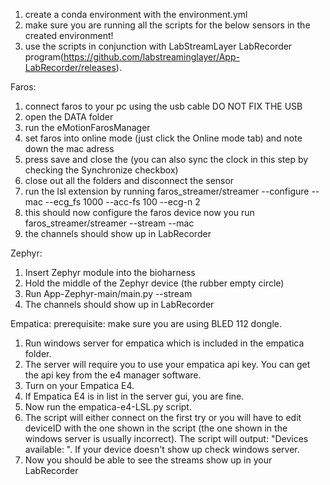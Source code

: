 1. create a conda environment with the environment.yml
2. make sure you are running all the scripts for the below sensors in the created environment!
3. use the scripts in conjunction with LabStreamLayer LabRecorder program(https://github.com/labstreaminglayer/App-LabRecorder/releases).

Faros:
1. connect faros to your pc using the usb cable DO NOT FIX THE USB
2. open the DATA folder 
3. run the eMotionFarosManager
4. set faros into online mode (just click the Online mode tab) and note down the mac adress
5. press save and close the (you can also sync the clock in this step by checking the Synchronize checkbox)
6. close out all the folders and disconnect the sensor
7. run the lsl extension by running faros_streamer/streamer --configure --mac <mac> --ecg_fs 1000 --acc-fs 100 --ecg-n 2
8. this should now configure the faros device now you run faros_streamer/streamer --stream --mac <mac>
9. the channels should show up in LabRecorder


Zephyr:
1. Insert Zephyr module into the bioharness
2. Hold the middle of the Zephyr device (the rubber empty circle)
3. Run App-Zephyr-main/main.py --stream
4. The channels should show up in LabRecorder


Empatica:
prerequisite: make sure you are using BLED 112 dongle.
1. Run windows server for empatica which is included in the empatica folder.
2. The server will require you to use your empatica api key. You can get the api key from the e4 manager software.
3. Turn on your Empatica E4.
4. If Empatica E4 is in list in the server gui, you are fine.
5. Now run the empatica-e4-LSL.py script.
6. The script will either connect on the first try or you will have to edit deviceID with the one shown in the script (the one shown in the windows server is usually incorrect). The script will output: "Devices available: <your device id>". If your device doesn't show up check windows server.
7. Now you should be able to see the streams show up in your LabRecorder